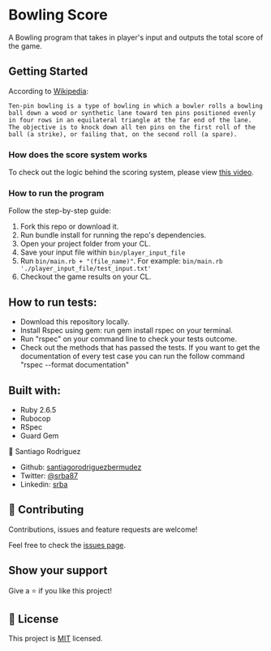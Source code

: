 # Bowling Score

A Bowling program that takes in player's input and outputs the total score of the game.

## Getting Started
According to [Wikipedia](https://en.wikipedia.org/wiki/Ten-pin_bowling#Rules_of_play):

`Ten-pin bowling is a type of bowling in which a bowler rolls a bowling ball down a wood or synthetic lane toward ten pins positioned evenly in four rows in an equilateral triangle at the far end of the lane. The objective is to knock down all ten pins on the first roll of the ball (a strike), or failing that, on the second roll (a spare).`

### How does the score system works
To check out the logic behind the scoring system, please view [this video](https://www.youtube.com/watch?v=aBe71sD8o8c).

### How to run the program
Follow the step-by-step guide:
  1. Fork this repo or download it.
  2. Run bundle install for running the repo's dependencies.
  3. Open your project folder from your CL.
  4. Save your input file within `bin/player_input_file`
  4. Run `bin/main.rb + "(file_name)"`. For example: `bin/main.rb './player_input_file/test_input.txt'`
  5. Checkout the game results on your CL.

## How to run tests:
- Download this repository locally.
- Install Rspec using gem: run gem install rspec on your terminal.
- Run "rspec" on your command line to check your tests outcome.
- Check out the methods that has passed the tests. If you want to get the documentation of every test case you can run the follow command "rspec --format documentation"

## Built with:
- Ruby 2.6.5
- Rubocop
- RSpec
- Guard Gem

👤 Santiago Rodriguez
- Github: [santiagorodriguezbermudez](https://github.com/santiagorodriguezbermudez)
- Twitter: [@srba87](https://twitter.com/srba87)
- Linkedin: [srba](https://linkedin.com/in/srba)

## 🤝 Contributing

Contributions, issues and feature requests are welcome!

Feel free to check the [issues page](issues/).

## Show your support

Give a ⭐️ if you like this project!

## 📝 License

This project is [MIT](lic.url) licensed.
